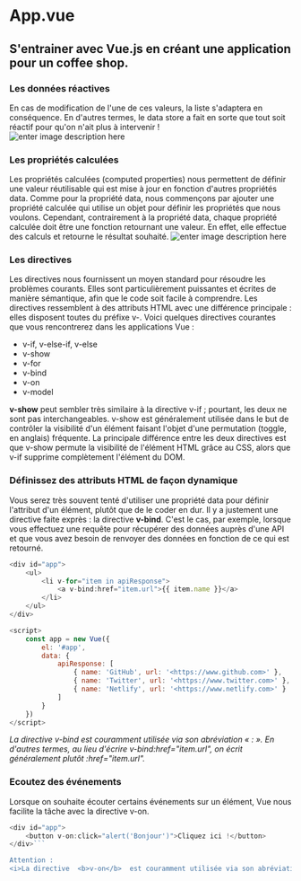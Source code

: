 # App.vue

## S'entrainer avec Vue.js en créant une application pour un coffee shop.

### Les données réactives
En cas de modification de l'une de ces valeurs, la liste s'adaptera en conséquence. En d'autres termes, le data store a fait en sorte que tout soit réactif pour qu'on n'ait plus à intervenir !                                                     
![enter image description here](https://zupimages.net/up/20/43/yjb9.png)

### Les propriétés calculées
Les propriétés calculées (computed properties) nous permettent de définir une valeur réutilisable qui est mise à jour en fonction d'autres propriétés  data. Comme pour la propriété  data, nous commençons par ajouter une propriété  calculée  qui utilise un objet pour définir les propriétés que nous voulons. Cependant, contrairement à la propriété  data, chaque propriété calculée doit être une fonction retournant une valeur. En effet, elle effectue des calculs et retourne le résultat souhaité.
![enter image description here](https://zupimages.net/up/20/43/23v7.png)

### Les directives
Les directives nous fournissent un moyen standard pour résoudre les problèmes courants. Elles sont particulièrement puissantes et écrites de manière sémantique, afin que le code soit facile à comprendre. Les directives ressemblent à des attributs HTML avec une différence principale : elles disposent toutes du préfixe  v-. Voici quelques directives courantes que vous rencontrerez dans les applications Vue : 

- v-if, v-else-if, v-else
- v-show
- v-for
- v-bind
- v-on
- v-model

<strong>v-show</strong> peut sembler très similaire à la directive  v-if  ; pourtant, les deux ne sont pas interchangeables.  v-show  est généralement utilisée dans le but de contrôler la visibilité d'un élément faisant l'objet d'une permutation (toggle, en anglais) fréquente. La principale différence entre les deux directives est que  v-show  permute la visibilité de l'élément HTML grâce au CSS, alors que v-if supprime complètement l'élément du DOM.

### Définissez des attributs HTML de façon dynamique

Vous serez très souvent tenté d'utiliser une propriété  data  pour définir l'attribut d'un élément, plutôt que de le coder en dur. Il y a justement une directive faite exprès : la directive  <strong>v-bind</strong>. C'est le cas, par exemple, lorsque vous effectuez une requête pour récupérer des données auprès d'une API et que vous avez besoin de renvoyer des données en fonction de ce qui est retourné. 
```vue.js
<div id="app">
    <ul>
        <li v-for="item in apiResponse">
            <a v-bind:href="item.url">{{ item.name }}</a>
        </li>
    </ul>
</div>

<script>
    const app = new Vue({
        el: '#app',
        data: {
            apiResponse: [
                { name: 'GitHub', url: '<https://www.github.com>' },
                { name: 'Twitter', url: '<https://www.twitter.com>' },
                { name: 'Netlify', url: '<https://www.netlify.com>' }
            ]
        }
    })
</script>
```


<i>La directive  v-bind  est couramment utilisée via son abréviation «   :  ». En d'autres termes, au lieu d'écrire  v-bind:href="item.url", on écrit généralement plutôt  :href="item.url".</i>


### Ecoutez des événements

Lorsque on souhaite écouter certains événements sur un élément, Vue nous facilite la tâche avec la directive   v-on.
```vue.js
<div id="app">
    <button v-on:click="alert('Bonjour')">Cliquez ici !</button>
</div>```

Attention : 
<i>La directive  <b>v-on</b>  est couramment utilisée via son abréviation «  @  ». Au lieu d'écrire  v-on:click="alert('Bonjour')", on écrit généralement plutôt   @click="alert('Bonjour')".</i>





